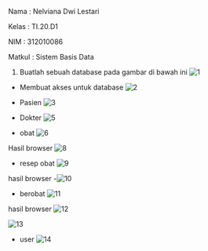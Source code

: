 Nama : Nelviana Dwi Lestari

Kelas : TI.20.D1

NIM : 312010086

Matkul : Sistem Basis Data

1. Buatlah sebuah database pada gambar di bawah ini
![1](https://user-images.githubusercontent.com/101821904/175763855-d74613ad-4a6f-4ff9-a668-4fb7a1e60969.png)

- Membuat akses untuk database
![2](https://user-images.githubusercontent.com/101821904/175763872-1369ff50-a284-4ad2-b268-ed587a71694c.png)

- Pasien
![3](https://user-images.githubusercontent.com/101821904/175763884-f8e4df04-4cd6-4183-86c8-c810d97c9b84.png)

- Dokter
![5](https://user-images.githubusercontent.com/101821904/175763964-335f3cd9-a4bf-427e-bd6a-8f31b7eaa82a.png)

- obat
![6](https://user-images.githubusercontent.com/101821904/175763973-cf462ddf-aa69-4c8b-ade0-56f4b1573431.png)

Hasil browser
![8](https://user-images.githubusercontent.com/101821904/175764059-d4178269-9d0c-4e2a-877c-278dd614b2eb.png)

- resep obat
![9](https://user-images.githubusercontent.com/101821904/175764098-e921d15d-ffa3-46bb-add8-a40ca3e6dca6.png)

hasil browser
-![10](https://user-images.githubusercontent.com/101821904/175764119-2d745aac-3eab-4313-acdf-9146eda37719.png)

- berobat
![11](https://user-images.githubusercontent.com/101821904/175764133-92ba9238-d145-4422-84d2-f48bb48b6aea.png)

hasil browser 
![12](https://user-images.githubusercontent.com/101821904/175764140-3cf5cdcb-6bb5-4675-b3c0-d49c19fa2663.png)

![13](https://user-images.githubusercontent.com/101821904/175764149-5a384db4-0793-4bf2-b735-d1891c6a72ae.png)

- user
![14](https://user-images.githubusercontent.com/101821904/175764163-608ed578-7052-4eb0-96c7-893325216b6d.png)

